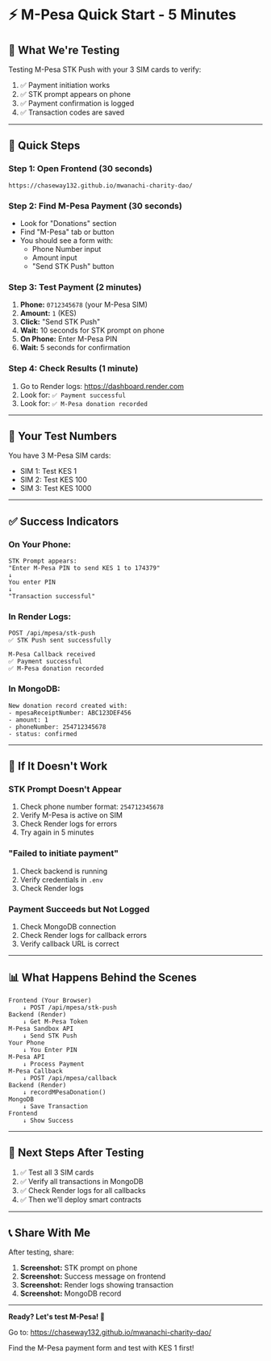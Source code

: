 # ⚡ M-Pesa Quick Start - 5 Minutes

## 🎯 **What We're Testing**

Testing M-Pesa STK Push with your 3 SIM cards to verify:
1. ✅ Payment initiation works
2. ✅ STK prompt appears on phone
3. ✅ Payment confirmation is logged
4. ✅ Transaction codes are saved

---

## 🚀 **Quick Steps**

### Step 1: Open Frontend (30 seconds)
```
https://chaseway132.github.io/mwanachi-charity-dao/
```

### Step 2: Find M-Pesa Payment (30 seconds)
- Look for "Donations" section
- Find "M-Pesa" tab or button
- You should see a form with:
  - Phone Number input
  - Amount input
  - "Send STK Push" button

### Step 3: Test Payment (2 minutes)
1. **Phone:** `0712345678` (your M-Pesa SIM)
2. **Amount:** `1` (KES)
3. **Click:** "Send STK Push"
4. **Wait:** 10 seconds for STK prompt on phone
5. **On Phone:** Enter M-Pesa PIN
6. **Wait:** 5 seconds for confirmation

### Step 4: Check Results (1 minute)
1. Go to Render logs: https://dashboard.render.com
2. Look for: `✅ Payment successful`
3. Look for: `✅ M-Pesa donation recorded`

---

## 📱 **Your Test Numbers**

You have 3 M-Pesa SIM cards:
- SIM 1: Test KES 1
- SIM 2: Test KES 100
- SIM 3: Test KES 1000

---

## ✅ **Success Indicators**

### On Your Phone:
```
STK Prompt appears:
"Enter M-Pesa PIN to send KES 1 to 174379"
↓
You enter PIN
↓
"Transaction successful"
```

### In Render Logs:
```
POST /api/mpesa/stk-push
✅ STK Push sent successfully

M-Pesa Callback received
✅ Payment successful
✅ M-Pesa donation recorded
```

### In MongoDB:
```
New donation record created with:
- mpesaReceiptNumber: ABC123DEF456
- amount: 1
- phoneNumber: 254712345678
- status: confirmed
```

---

## 🐛 **If It Doesn't Work**

### STK Prompt Doesn't Appear
1. Check phone number format: `254712345678`
2. Verify M-Pesa is active on SIM
3. Check Render logs for errors
4. Try again in 5 minutes

### "Failed to initiate payment"
1. Check backend is running
2. Verify credentials in `.env`
3. Check Render logs

### Payment Succeeds but Not Logged
1. Check MongoDB connection
2. Check Render logs for callback errors
3. Verify callback URL is correct

---

## 📊 **What Happens Behind the Scenes**

```
Frontend (Your Browser)
    ↓ POST /api/mpesa/stk-push
Backend (Render)
    ↓ Get M-Pesa Token
M-Pesa Sandbox API
    ↓ Send STK Push
Your Phone
    ↓ You Enter PIN
M-Pesa API
    ↓ Process Payment
M-Pesa Callback
    ↓ POST /api/mpesa/callback
Backend (Render)
    ↓ recordMPesaDonation()
MongoDB
    ↓ Save Transaction
Frontend
    ↓ Show Success
```

---

## 🎯 **Next Steps After Testing**

1. ✅ Test all 3 SIM cards
2. ✅ Verify all transactions in MongoDB
3. ✅ Check Render logs for all callbacks
4. ✅ Then we'll deploy smart contracts

---

## 📞 **Share With Me**

After testing, share:
1. **Screenshot:** STK prompt on phone
2. **Screenshot:** Success message on frontend
3. **Screenshot:** Render logs showing transaction
4. **Screenshot:** MongoDB record

---

**Ready? Let's test M-Pesa! 🚀**

Go to: https://chaseway132.github.io/mwanachi-charity-dao/

Find the M-Pesa payment form and test with KES 1 first!

